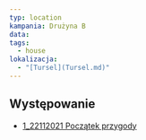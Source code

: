 ```yaml
---
typ: location
kampania: Drużyna B
data: 
tags:
  - house
lokalizacja:
  - "[Tursel](Tursel.md)"
---
```



## Występowanie
- [1_22112021 Początek przygody](../sesje/1_22112021%20Pocz%C4%85tek%20przygody.md)

